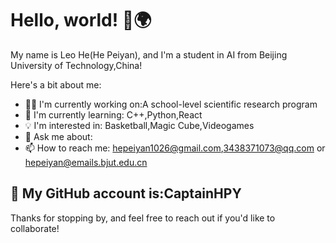 # Hello, world! 👋🌍

My name is Leo He(He Peiyan), and I'm a student in AI from Beijing University of Technology,China!

Here's a bit about me:

- 👩‍💻 I'm currently working on:A school-level scientific research program
- 🌱 I'm currently learning: C++,Python,React
- 💡 I'm interested in: Basketball,Magic Cube,Videogames
- 💬 Ask me about: 
- 📫 How to reach me: hepeiyan1026@gmail.com,3438371073@qq.com or hepeiyan@emails.bjut.edu.cn
## 👷 My GitHub account is:CaptainHPY

Thanks for stopping by, and feel free to reach out if you'd like to collaborate!
